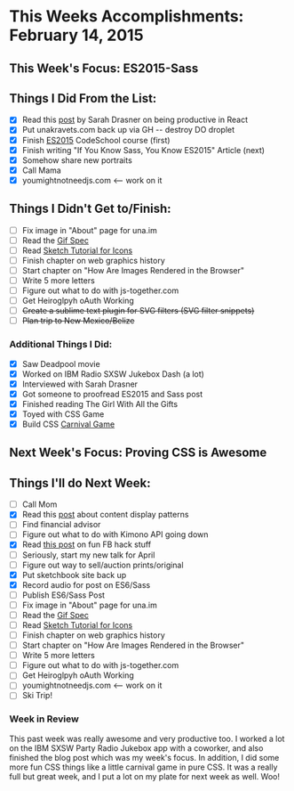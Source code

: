 # This Weeks Accomplishments: February 14, 2015

## This Week's Focus: ES2015-Sass

## Things I Did From the List:

- [x] Read this [post](https://css-tricks.com/productive-in-react/) by Sarah Drasner on being productive in React
- [x] Put unakravets.com back up via GH -- destroy DO droplet
- [x] Finish [ES2015](https://www.codeschool.com/courses/es2015-the-shape-of-javascript-to-come) CodeSchool course (first)
- [x] Finish writing "If You Know Sass, You Know ES2015" Article (next)
- [x] Somehow share new portraits
- [x] Call Mama
- [x] youmightnotneedjs.com <-- work on it

## Things I Didn't Get to/Finish:

- [ ] Fix image in "About" page for una.im
- [ ] Read the [Gif Spec](https://www.w3.org/Graphics/GIF/spec-gif89a.txt)
- [ ] Read [Sketch Tutorial for Icons](https://medium.com/google-design/sketch-tutorial_01-b76271a095e3#.oqby6oxwg)
- [ ] Finish chapter on web graphics history
- [ ] Start chapter on "How Are Images Rendered in the Browser"
- [ ] Write 5 more letters
- [ ] Figure out what to do with js-together.com
- [ ] Get Heiroglpyh oAuth Working
- [ ] ~~Create a sublime text plugin for SVG filters (SVG filter snippets)~~
- [ ] ~~Plan trip to New Mexico/Belize~~

### Additional Things I Did:

- [x] Saw Deadpool movie
- [x] Worked on IBM Radio SXSW Jukebox Dash (a lot)
- [x] Interviewed with Sarah Drasner
- [x] Got someone to proofread ES2015 and Sass post
- [x] Finished reading The Girl With All the Gifts
- [x] Toyed with CSS Game
- [x] Build CSS [Carnival Game](http://codepen.io/una/pen/NxZaNr)

## Next Week's Focus: Proving CSS is Awesome

## Things I'll do Next Week:

- [ ] Call Mom
- [x] Read this [post](http://danielmall.com/articles/content-display-patterns/) about content display patterns
- [ ] Find financial advisor
- [ ] Figure out what to do with Kimono API going down
- [x] Read [this post](https://defaultnamehere.tumblr.com/post/139351766005/graphing-when-your-facebook-friends-are-awake) on fun FB hack stuff
- [ ] Seriously, start my new talk for April
- [ ] Figure out way to sell/auction prints/original
- [x] Put sketchbook site back up
- [x] Record audio for post on ES6/Sass
- [ ] Publish ES6/Sass Post
- [ ] Fix image in "About" page for una.im
- [ ] Read the [Gif Spec](https://www.w3.org/Graphics/GIF/spec-gif89a.txt)
- [ ] Read [Sketch Tutorial for Icons](https://medium.com/google-design/sketch-tutorial_01-b76271a095e3#.oqby6oxwg)
- [ ] Finish chapter on web graphics history
- [ ] Start chapter on "How Are Images Rendered in the Browser"
- [ ] Write 5 more letters
- [ ] Figure out what to do with js-together.com
- [ ] Get Heiroglpyh oAuth Working
- [ ] youmightnotneedjs.com <-- work on it
- [ ] Ski Trip!

### Week in Review

This past week was really awesome and very productive too. I worked a lot on the IBM SXSW Party Radio Jukebox app with a coworker, and also finished the blog post which was my week's focus. In addition, I did some more fun CSS things like a little carnival game in pure CSS. It was a really full but great week, and I put a lot on my plate for next week as well. Woo!
